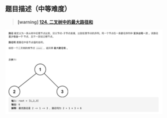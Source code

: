 ##  **题目描述（中等难度）**

> **[warning] [124. 二叉树中的最大路径和](https://leetcode-cn.com/problems/binary-tree-maximum-path-sum/)**

![](../image/124.png)


